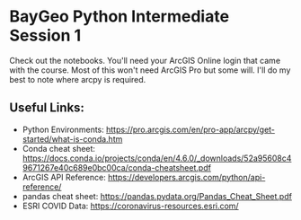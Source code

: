 # BayGeo Python Intermediate Session 1

Check out the notebooks.  You'll need your ArcGIS Online login that came with the course.  Most of this won't need ArcGIS Pro but some will.  I'll do my best to note where arcpy is required.

## Useful Links:
- Python Environments: https://pro.arcgis.com/en/pro-app/arcpy/get-started/what-is-conda.htm
- Conda cheat sheet: https://docs.conda.io/projects/conda/en/4.6.0/_downloads/52a95608c49671267e40c689e0bc00ca/conda-cheatsheet.pdf
- ArcGIS API Reference: https://developers.arcgis.com/python/api-reference/
- pandas cheat sheet: https://pandas.pydata.org/Pandas_Cheat_Sheet.pdf
- ESRI COVID Data: https://coronavirus-resources.esri.com/
